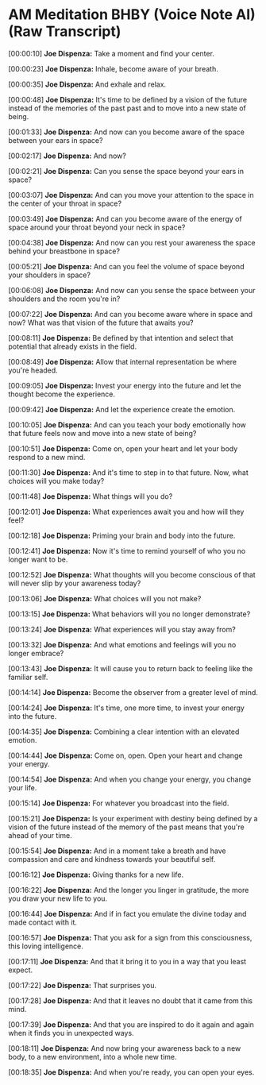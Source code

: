 # AM Meditation BHBY (Voice Note AI) (Raw Transcript)

[00:00:10]
**Joe Dispenza:**
Take a moment and find your center.

[00:00:23]
**Joe Dispenza:**
Inhale, become aware of your breath.

[00:00:35]
**Joe Dispenza:**
And exhale and relax.

[00:00:48]
**Joe Dispenza:**
It's time to be defined by a vision of the future instead of the memories of the past past and to move into a new state of being.

[00:01:33]
**Joe Dispenza:**
And now can you become aware of the space between your ears in space?

[00:02:17]
**Joe Dispenza:**
And now?

[00:02:21]
**Joe Dispenza:**
Can you sense the space beyond your ears in space?

[00:03:07]
**Joe Dispenza:**
And can you move your attention to the space in the center of your throat in space?

[00:03:49]
**Joe Dispenza:**
And can you become aware of the energy of space around your throat beyond your neck in space?

[00:04:38]
**Joe Dispenza:**
And now can you rest your awareness the space behind your breastbone in space?

[00:05:21]
**Joe Dispenza:**
And can you feel the volume of space beyond your shoulders in space?

[00:06:08]
**Joe Dispenza:**
And now can you sense the space between your shoulders and the room you're in?

[00:07:22]
**Joe Dispenza:**
And can you become aware where in space and now? What was that vision of the future that awaits you?

[00:08:11]
**Joe Dispenza:**
Be defined by that intention and select that potential that already exists in the field.

[00:08:49]
**Joe Dispenza:**
Allow that internal representation be where you're headed.

[00:09:05]
**Joe Dispenza:**
Invest your energy into the future and let the thought become the experience.

[00:09:42]
**Joe Dispenza:**
And let the experience create the emotion.

[00:10:05]
**Joe Dispenza:**
And can you teach your body emotionally how that future feels now and move into a new state of being?

[00:10:51]
**Joe Dispenza:**
Come on, open your heart and let your body respond to a new mind.

[00:11:30]
**Joe Dispenza:**
And it's time to step in to that future. Now, what choices will you make today?

[00:11:48]
**Joe Dispenza:**
What things will you do?

[00:12:01]
**Joe Dispenza:**
What experiences await you and how will they feel?

[00:12:18]
**Joe Dispenza:**
Priming your brain and body into the future.

[00:12:41]
**Joe Dispenza:**
Now it's time to remind yourself of who you no longer want to be.

[00:12:52]
**Joe Dispenza:**
What thoughts will you become conscious of that will never slip by your awareness today?

[00:13:06]
**Joe Dispenza:**
What choices will you not make?

[00:13:15]
**Joe Dispenza:**
What behaviors will you no longer demonstrate?

[00:13:24]
**Joe Dispenza:**
What experiences will you stay away from?

[00:13:32]
**Joe Dispenza:**
And what emotions and feelings will you no longer embrace?

[00:13:43]
**Joe Dispenza:**
It will cause you to return back to feeling like the familiar self.

[00:14:14]
**Joe Dispenza:**
Become the observer from a greater level of mind.

[00:14:24]
**Joe Dispenza:**
It's time, one more time, to invest your energy into the future.

[00:14:35]
**Joe Dispenza:**
Combining a clear intention with an elevated emotion.

[00:14:44]
**Joe Dispenza:**
Come on, open. Open your heart and change your energy.

[00:14:54]
**Joe Dispenza:**
And when you change your energy, you change your life.

[00:15:14]
**Joe Dispenza:**
For whatever you broadcast into the field.

[00:15:21]
**Joe Dispenza:**
Is your experiment with destiny being defined by a vision of the future instead of the memory of the past means that you're ahead of your time.

[00:15:54]
**Joe Dispenza:**
And in a moment take a breath and have compassion and care and kindness towards your beautiful self.

[00:16:12]
**Joe Dispenza:**
Giving thanks for a new life.

[00:16:22]
**Joe Dispenza:**
And the longer you linger in gratitude, the more you draw your new life to you.

[00:16:44]
**Joe Dispenza:**
And if in fact you emulate the divine today and made contact with it.

[00:16:57]
**Joe Dispenza:**
That you ask for a sign from this consciousness, this loving intelligence.

[00:17:11]
**Joe Dispenza:**
And that it bring it to you in a way that you least expect.

[00:17:22]
**Joe Dispenza:**
That surprises you.

[00:17:28]
**Joe Dispenza:**
And that it leaves no doubt that it came from this mind.

[00:17:39]
**Joe Dispenza:**
And that you are inspired to do it again and again when it finds you in unexpected ways.

[00:18:11]
**Joe Dispenza:**
And now bring your awareness back to a new body, to a new environment, into a whole new time.

[00:18:35]
**Joe Dispenza:**
And when you're ready, you can open your eyes.
